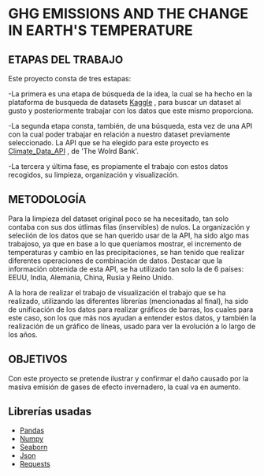 # GHG EMISSIONS AND THE CHANGE IN EARTH'S TEMPERATURE

## ETAPAS DEL TRABAJO

Este proyecto consta de tres estapas:
    
-La primera es una etapa de búsqueda de la idea, la cual se ha hecho en la plataforma de busqueda de datasets [Kaggle](https://www.kaggle.com/datasets) , para buscar un dataset al gusto y posteriormente trabajar con los datos que este mismo proporciona.
    
-La segunda etapa consta, también, de una búsqueda, esta vez de una API con la cual poder trabajar en relación a nuestro dataset previamente seleccionado. La API que se ha elegido para este proyecto es [Climate_Data_API](https://datahelpdesk.worldbank.org/knowledgebase/articles/902061-climate-data-api#:~:text=The%20Climate%20Data%20API%20provides,World%20Bank's%20Terms%20of%20Use) , de 'The Wolrd Bank'.
    
-La tercera y última fase, es propiamente el trabajo con estos datos recogidos, su limpieza, organización y visualización.

## METODOLOGÍA

Para la limpieza del dataset original poco se ha necesitado, tan solo contaba con sus dos útlimas filas (inservibles) de nulos.
La organización y seleciión de los datos que se han querido usar de la API, ha sido algo mas trabajoso, ya que en base a lo que queríamos mostrar, el incremento de temperaturas y cambio en las precipitaciones, se han tenido que realizar diferentes operaciones de combinación de datos.
Destacar que la información obtenida de esta API, se ha utilizado tan solo la de 6 países: EEUU, India, Alemania, China, Rusia y Reino Unido.

A la hora de realizar el trabajo de visualización el trabajo que se ha realizado, utilizando las diferentes librerías (mencionadas al final), ha sido de unificación de los datos para realizar gráficos de barras, los cuales para este caso, son los que más nos ayudan a entender estos datos, y también la realización de un gráfico de líneas, usado para ver la evolución a lo largo de los años.

## OBJETIVOS

Con este proyecto se pretende ilustrar y confirmar el daño causado por la masiva emisión de gases de efecto invernadero, la cual va en aumento.

## Librerías usadas

- [Pandas](https://pandas.pydata.org/)
- [Numpy](https://numpy.org/)
- [Seaborn](https://seaborn.pydata.org/)
- [Json](https://docs.python.org/3/library/json.html)
- [Requests](https://docs.python-requests.org/en/master/)
